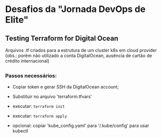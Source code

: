 # Desafios da "Jornada DevOps de Elite"

## Testing Terraform for Digital Ocean

Arquivos .tf criados para a estrutura de um cluster k8s em cloud provider (obs.: porém não utilizado a conta DigitalOcean, ausência de cartão de crédito internacional)

##
##

### Passos necessários:

- Copiar token e gerar SSH da DigitalOcean account;

- Substituir no arquivo 'terraform.tfvars'

- executar: `terraform init`

- executar: `terraform apply`

- opcional: copiar 'kube_config.yaml' para '/.kube/config' para usar kubectl



